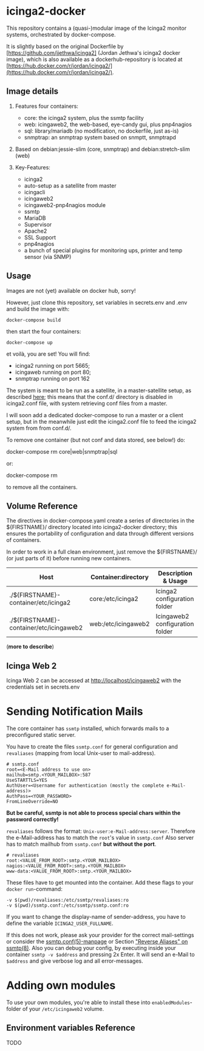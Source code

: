 # icinga2-docker

This repository contains a (quasi-)modular image of the Icinga2 monitor systems, orchestrated by docker-compose.

It is slightly based on the original Dockerfile by [https://github.com/jjethwa/icinga2] (Jordan Jethwa's icinga2 docker image), which is also available as a dockerhub-repository is located at [https://hub.docker.com/r/jordan/icinga2/](https://hub.docker.com/r/jordan/icinga2/).

## Image details

1. Features four containers:
   - core: the icinga2 system, plus the ssmtp facility
   - web: icingaweb2, the web-based, eye-candy gui, plus pnp4nagios
   - sql: library/mariadb (no modification, no dockerfile, just as-is)
   - snmptrap: an snmptrap system based on snmptt, snmptrapd
   
1. Based on debian:jessie-slim (core, snmptrap) and debian:stretch-slim (web)

1. Key-Features:
   - icinga2
   - auto-setup as a satellite from master
   - icingacli
   - icingaweb2
   - icingaweb2-pnp4nagios module
   - ssmtp
   - MariaDB
   - Supervisor
   - Apache2
   - SSL Support
   - pnp4nagios
   - a bunch of special plugins for monitoring ups, printer and temp sensor (via SNMP)

## Usage

Images are not (yet) available on docker hub, sorry!

However, just clone this repository, set variables in secrets.env and .env and build the image with:

    docker-compose build

then start the four containers:

    docker-compose up

et voilà, you are set! You will find:

  - icinga2 running on port 5665;
  - icingaweb running on port 80;
  - snmptrap running on port 162

The system is meant to be run as a satellite, in a master-satellite setup, as described [here](https://www.icinga.com/docs/icinga2/latest/doc/06-distributed-monitoring/); this means that the conf.d/ directory is disabled in icinga2.conf file, with system retrieving conf files from a master. 

I will soon add a dedicated docker-compose to run a master or a client setup, but in the meanwhile just edit the icinga2.conf file to feed the icinga2 system from from conf.d/.

To remove one container (but not conf and data stored, see below!) do:

   docker-compose rm core|web|snmptrap|sql

or:

   docker-compose rm

to remove all the containers.

## Volume Reference

The directives in docker-compose.yaml create a series of directories in the ${FIRSTNAME}/ directory located into icinga2-docker directory; this ensures the portability of configuration and data through different versions of containers.

In order to work in a full clean environment, just remove the ${FIRSTNAME}/ (or just parts of it) before running new containers.


| Host | Container:directory | Description & Usage |
| ------ | ----- | ------------------- |
| ./${FIRSTNAME}-container/etc/icinga2 | core:/etc/icinga2 | Icinga2 configuration folder |
| ./${FIRSTNAME}-container/etc/icingaweb2 | web:/etc/icingaweb2 | Icingaweb2 configuration folder |

(**more to describe**)

## Icinga Web 2

Icinga Web 2 can be accessed at [http://localhost/icingaweb2](http://localhost/icingaweb2) with the credentials set in secrets.env

# Sending Notification Mails

The core container has `ssmtp` installed, which forwards mails to a preconfigured static server.

You have to create the files `ssmtp.conf` for general configuration and `revaliases` (mapping from local Unix-user to mail-address).

```
# ssmtp.conf
root=<E-Mail address to use on>
mailhub=smtp.<YOUR_MAILBOX>:587
UseSTARTTLS=YES
AuthUser=<Username for authentication (mostly the complete e-Mail-address)>
AuthPass=<YOUR_PASSWORD>
FromLineOverride=NO
```
**But be careful, ssmtp is not able to process special chars within the password correctly!**

`revaliases` follows the format: `Unix-user:e-Mail-address:server`.
Therefore the e-Mail-address has to match the `root`'s value in `ssmtp.conf`
Also server has to match mailhub from `ssmtp.conf` **but without the port**.

```
# revaliases
root:<VALUE_FROM_ROOT>:smtp.<YOUR_MAILBOX>
nagios:<VALUE_FROM_ROOT>:smtp.<YOUR_MAILBOX>
www-data:<VALUE_FROM_ROOT>:smtp.<YOUR_MAILBOX>
```

These files have to get mounted into the container. Add these flags to your `docker run`-command:
```
-v $(pwd)/revaliases:/etc/ssmtp/revaliases:ro
-v $(pwd)/ssmtp.conf:/etc/ssmtp/ssmtp.conf:ro
```

If you want to change the display-name of sender-address, you have to define the variable `ICINGA2_USER_FULLNAME`.

If this does not work, please ask your provider for the correct mail-settings or consider the [ssmtp.conf(5)-manpage](https://linux.die.net/man/5/ssmtp.conf) or Section ["Reverse Aliases" on ssmtp(8)](https://linux.die.net/man/8/ssmtp).
Also you can debug your config, by executing inside your container `ssmtp -v $address` and pressing 2x Enter.
It will send an e-Mail to `$address` and give verbose log and all error-messages.

# Adding own modules

To use your own modules, you're able to install these into `enabledModules`-folder of your `/etc/icingaweb2` volume.

## Environment variables Reference

TODO
